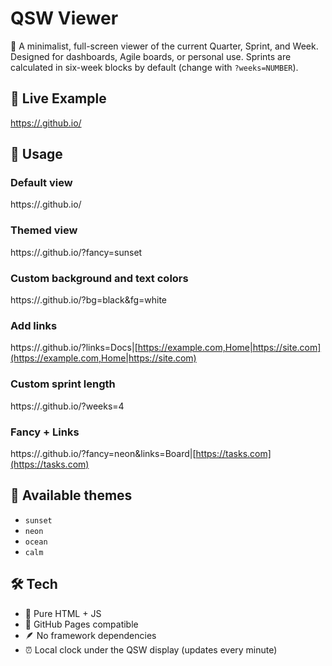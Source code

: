 
# QSW Viewer

📅 A minimalist, full-screen viewer of the current Quarter, Sprint, and Week. Designed for dashboards, Agile boards, or personal use. Sprints are calculated in six-week blocks by default (change with `?weeks=NUMBER`).

## 🔗 Live Example

[https://<your-username>.github.io/<repo-name>](https://<your-username>.github.io/<repo-name>)

## 🎨 Usage

### Default view

https://<your-site>.github.io/

### Themed view

https://<your-site>.github.io/?fancy=sunset

### Custom background and text colors

https://<your-site>.github.io/?bg=black\&fg=white

### Add links

https://<your-site>.github.io/?links=Docs|[https://example.com,Home|https://site.com](https://example.com,Home|https://site.com)

### Custom sprint length

https://<your-site>.github.io/?weeks=4

### Fancy + Links

https://<your-site>.github.io/?fancy=neon\&links=Board|[https://tasks.com](https://tasks.com)

## 🧪 Available themes

* `sunset`
* `neon`
* `ocean`
* `calm`

## 🛠 Tech

* 🧼 Pure HTML + JS
* 🧩 GitHub Pages compatible
* 🪶 No framework dependencies
* ⏰ Local clock under the QSW display (updates every minute)

